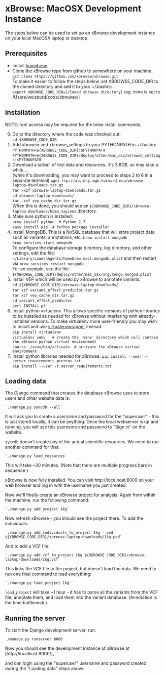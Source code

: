 xBrowse: MacOSX Development Instance
====================================

The steps below can be used to set up an xBrowse development instance on your local MacOSX laptop or desktop.


## Prerequisites

* Install [homebrew](http://brew.sh/)
* Clone the xBrowse repo from github to somewhere on your machine:  
  `git clone https://github.com/xbrowse/xbrowse.git`  
  To make it easier to follow the steps below, set XBROWSE_CODE_DIR to the cloned directory and add it to your ~/.bashrc:  
  `export XBROWSE_CODE_DIR=[cloned xbrowse directory]`   (eg. mine is set to /Users/weisburd/code/xbrowse/)

## Installation

NOTE: root access may be required for the brew install commands. 

0. Go to the directory where the code was checked out:  
   `cd $XBROWSE_CODE_DIR`
1. Add xbrowse and xbrowse_settings to your PYTHONPATH in ~/.bashrc:
  `PYTHONPATH=${XBROWSE_CODE_DIR}:$PYTHONPATH`  
  `PYTHONPATH=${XBROWSE_CODE_DIR}/deploy/other/mac_osx/xbrowse_settings:$PYTHONPATH`
2. Download a tarball of test data and resources. It's 3.8GB, so may take a while...  
  (while it's downloading, you may want to proceed to steps 2 to 6 in a separate terminal)
  `wget ftp://atguftp.mgh.harvard.edu/xbrowse-laptop-downloads.tar.gz`  
  `tar -xzf xbrowse-laptop-downloads.tar.gz`  
  `cd xbrowse-laptop-downloads/`  
  `tar -xzf vep_cache_dir.tar.gz`  
  When this is done, you should see an `${XBROWSE_CODE_DIR}/xbrowse-laptop-downloads/homo_sapiens` directory.
3. Make sure python is installed:  
  `brew install python  # Python 2.7`  
  `easy_install pip  # Python package installer`  
4. Install MongoDB. This is a NoSQL database that will store project data such as variants, annotations, etc.
  `brew install mongodb`  
  `brew services start mongodb`  
  To configure the database storage directory, log directory, and other settings, edit the file:  
  `~/Library/LaunchAgents/homebrew.mxcl.mongodb.plist`  and then restart via `brew services restart mongodb`.  
  For an example, see the file: `${XBROWSE_CODE_DIR}/deploy/other/mac_osx/org.mongo.mongod.plist`  
5. Install VEP which will be used by xBrowse to annotate variants.  
  `cd ${XBROWSE_CODE_DIR}/xbrowse-laptop-downloads/`  
  `tar xzf variant_effect_predictor.tar.gz`  
  `tar xzf vep_cache_dir.tar.gz`  
  `cd variant_effect_predictor`  
  `perl INSTALL.pl`  
6. Install python virtualenv. This allows specific versions of python libraries to be installed as needed for xBrowse 
  without interfering with already-installed versions. To make virtualenv more user-friendly you may wish to install and 
  use [virtualenvwrapper](https://virtualenvwrapper.readthedocs.org/en/latest/) instead.  
  `pip install virtualenv`  
  `virtualenv venv   # create the 'venv' directory which will contain the xBrowse python virtual environment`  
  `source ./venv/bin/activate  # activate the xBrowse virtual environment`  
7. Install python libraries needed for xBrowse.
  `pip install --user -r server_requirements_prereqs.txt`  
  `pip install --user -r server_requirements.txt`  
     

## Loading data

The Django command that creates the database xBrowse uses to store users and other website data is:

	`./manage.py syncdb --all`

	 
It will ask you to create a username and password for the "superuser" - this is just stored locally, it can be anything.
Once the local webserver is up and running, you will use this username and password to "Sign in" on the website.

`syncdb` doesn't create any of the actual scientific resources. We need to run another command for that: 

	`./manage.py load_resources`

This will take ~20 minutes. (Note that there are multiple progress bars in sequence.)

xBrowse is now fully installed. You can visit http://localhost:8000 on your web browser and log in with the username you just created. 


Now we'll finally create an xBrowse project for analysis. Again from within the machine, run the following command: 

	`./manage.py add_project 1kg`

Now refresh xBrowse - you should see the project there. To add the individuals: 

	`./manage.py add_individuals_to_project 1kg --ped ${XBROWSE_CODE_DIR}/xbrowse-laptop-downloads/1kg.ped`

And to add a VCF file: 

	`./manage.py add_vcf_to_project 1kg ${XBROWSE_CODE_DIR}/xbrowse-laptop-downloads/1kg.vcf`

This links the VCF file to the project, but doesn't load the data. We need to run one final command to load everything: 

	`./manage.py load_project 1kg`

`load_project` will take ~1 hour - it has to parse all the variants from the VCF file, annotate them, and load them into the variant database. (Annotation is the time bottleneck.)


## Running the server

To start the Django development server, run:
 
`./manage.py runserver 8000` 

Now you should see the development instance of xBrowse at [http://localhost:8000/], 

and can login using the "superuser" username and password created during the "Loading data" steps above. 
